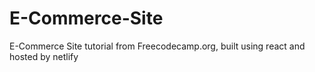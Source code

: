 # E-Commerce-Site
E-Commerce Site tutorial from Freecodecamp.org, built using react and hosted by netlify
